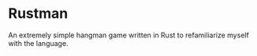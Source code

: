 # Rustman
An extremely simple hangman game written in Rust to refamiliarize myself with the language.
